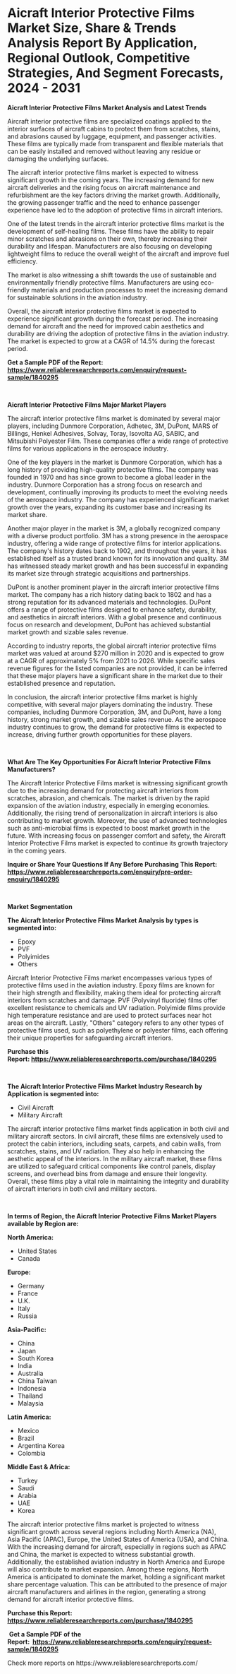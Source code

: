 <p><h1>Aicraft Interior Protective Films Market Size, Share & Trends Analysis Report By Application, Regional Outlook, Competitive Strategies, And Segment Forecasts, 2024 - 2031</h1></p><p><strong>Aicraft Interior Protective Films Market Analysis and Latest Trends</strong></p>
<p><p>Aircraft interior protective films are specialized coatings applied to the interior surfaces of aircraft cabins to protect them from scratches, stains, and abrasions caused by luggage, equipment, and passenger activities. These films are typically made from transparent and flexible materials that can be easily installed and removed without leaving any residue or damaging the underlying surfaces.</p><p>The aircraft interior protective films market is expected to witness significant growth in the coming years. The increasing demand for new aircraft deliveries and the rising focus on aircraft maintenance and refurbishment are the key factors driving the market growth. Additionally, the growing passenger traffic and the need to enhance passenger experience have led to the adoption of protective films in aircraft interiors.</p><p>One of the latest trends in the aircraft interior protective films market is the development of self-healing films. These films have the ability to repair minor scratches and abrasions on their own, thereby increasing their durability and lifespan. Manufacturers are also focusing on developing lightweight films to reduce the overall weight of the aircraft and improve fuel efficiency.</p><p>The market is also witnessing a shift towards the use of sustainable and environmentally friendly protective films. Manufacturers are using eco-friendly materials and production processes to meet the increasing demand for sustainable solutions in the aviation industry.</p><p>Overall, the aircraft interior protective films market is expected to experience significant growth during the forecast period. The increasing demand for aircraft and the need for improved cabin aesthetics and durability are driving the adoption of protective films in the aviation industry. The market is expected to grow at a CAGR of 14.5% during the forecast period.</p></p>
<p><strong>Get a Sample PDF of the Report:&nbsp; <a href="https://www.reliableresearchreports.com/enquiry/request-sample/1840295">https://www.reliableresearchreports.com/enquiry/request-sample/1840295</a></strong></p>
<p>&nbsp;</p>
<p><strong>Aicraft Interior Protective Films Major Market Players</strong></p>
<p><p>The aircraft interior protective films market is dominated by several major players, including Dunmore Corporation, Adhetec, 3M, DuPont, MARS of Billings, Henkel Adhesives, Solvay, Toray, Isovolta AG, SABIC, and Mitsubishi Polyester Film. These companies offer a wide range of protective films for various applications in the aerospace industry.</p><p>One of the key players in the market is Dunmore Corporation, which has a long history of providing high-quality protective films. The company was founded in 1970 and has since grown to become a global leader in the industry. Dunmore Corporation has a strong focus on research and development, continually improving its products to meet the evolving needs of the aerospace industry. The company has experienced significant market growth over the years, expanding its customer base and increasing its market share.</p><p>Another major player in the market is 3M, a globally recognized company with a diverse product portfolio. 3M has a strong presence in the aerospace industry, offering a wide range of protective films for interior applications. The company's history dates back to 1902, and throughout the years, it has established itself as a trusted brand known for its innovation and quality. 3M has witnessed steady market growth and has been successful in expanding its market size through strategic acquisitions and partnerships.</p><p>DuPont is another prominent player in the aircraft interior protective films market. The company has a rich history dating back to 1802 and has a strong reputation for its advanced materials and technologies. DuPont offers a range of protective films designed to enhance safety, durability, and aesthetics in aircraft interiors. With a global presence and continuous focus on research and development, DuPont has achieved substantial market growth and sizable sales revenue.</p><p>According to industry reports, the global aircraft interior protective films market was valued at around $270 million in 2020 and is expected to grow at a CAGR of approximately 5% from 2021 to 2026. While specific sales revenue figures for the listed companies are not provided, it can be inferred that these major players have a significant share in the market due to their established presence and reputation.</p><p>In conclusion, the aircraft interior protective films market is highly competitive, with several major players dominating the industry. These companies, including Dunmore Corporation, 3M, and DuPont, have a long history, strong market growth, and sizable sales revenue. As the aerospace industry continues to grow, the demand for protective films is expected to increase, driving further growth opportunities for these players.</p></p>
<p>&nbsp;</p>
<p><strong>What Are The Key Opportunities For Aicraft Interior Protective Films Manufacturers?</strong></p>
<p><p>The Aircraft Interior Protective Films market is witnessing significant growth due to the increasing demand for protecting aircraft interiors from scratches, abrasion, and chemicals. The market is driven by the rapid expansion of the aviation industry, especially in emerging economies. Additionally, the rising trend of personalization in aircraft interiors is also contributing to market growth. Moreover, the use of advanced technologies such as anti-microbial films is expected to boost market growth in the future. With increasing focus on passenger comfort and safety, the Aircraft Interior Protective Films market is expected to continue its growth trajectory in the coming years.</p></p>
<p><strong>Inquire or Share Your Questions If Any Before Purchasing This Report: <a href="https://www.reliableresearchreports.com/enquiry/pre-order-enquiry/1840295">https://www.reliableresearchreports.com/enquiry/pre-order-enquiry/1840295</a></strong></p>
<p>&nbsp;</p>
<p><strong>Market Segmentation</strong></p>
<p><strong>The Aicraft Interior Protective Films Market Analysis by types is segmented into:</strong></p>
<p><ul><li>Epoxy</li><li>PVF</li><li>Polyimides</li><li>Others</li></ul></p>
<p><p>Aircraft Interior Protective Films market encompasses various types of protective films used in the aviation industry. Epoxy films are known for their high strength and flexibility, making them ideal for protecting aircraft interiors from scratches and damage. PVF (Polyvinyl fluoride) films offer excellent resistance to chemicals and UV radiation. Polyimide films provide high temperature resistance and are used to protect surfaces near hot areas on the aircraft. Lastly, "Others" category refers to any other types of protective films used, such as polyethylene or polyester films, each offering their unique properties for safeguarding aircraft interiors.</p></p>
<p><strong>Purchase this Report:&nbsp;<a href="https://www.reliableresearchreports.com/purchase/1840295">https://www.reliableresearchreports.com/purchase/1840295</a></strong></p>
<p>&nbsp;</p>
<p><strong>The Aicraft Interior Protective Films Market Industry Research by Application is segmented into:</strong></p>
<p><ul><li>Civil Aircraft</li><li>Military Aircraft</li></ul></p>
<p><p>The aircraft interior protective films market finds application in both civil and military aircraft sectors. In civil aircraft, these films are extensively used to protect the cabin interiors, including seats, carpets, and cabin walls, from scratches, stains, and UV radiation. They also help in enhancing the aesthetic appeal of the interiors. In the military aircraft market, these films are utilized to safeguard critical components like control panels, display screens, and overhead bins from damage and ensure their longevity. Overall, these films play a vital role in maintaining the integrity and durability of aircraft interiors in both civil and military sectors.</p></p>
<p>&nbsp;</p>
<p><strong>In terms of Region, the Aicraft Interior Protective Films Market Players available by Region are:</strong></p>
<p>
    <p> <strong> North America: </strong>
        <ul>
            <li>United States</li>
            <li>Canada</li>
        </ul>
        </p> 
    <p> <strong> Europe: </strong>
        <ul>
            <li>Germany</li>
            <li>France</li>
            <li>U.K.</li>
            <li>Italy</li>
            <li>Russia</li>
        </ul>
        </p> 
    <p> <strong> Asia-Pacific: </strong>
        <ul>
            <li>China</li>
            <li>Japan</li>
            <li>South Korea</li>
            <li>India</li>
            <li>Australia</li>
            <li>China Taiwan</li>
            <li>Indonesia</li>
            <li>Thailand</li>
            <li>Malaysia</li>
        </ul>
        </p> 
    <p> <strong> Latin America: </strong>
        <ul>
            <li>Mexico</li>
            <li>Brazil</li>
            <li>Argentina Korea</li>
            <li>Colombia</li>
        </ul>
        </p> 
    <p> <strong> Middle East & Africa: </strong>
        <ul>
            <li>Turkey</li>
            <li>Saudi</li>
            <li>Arabia</li>
            <li>UAE</li>
            <li>Korea</li>
        </ul>
    </p>
    </p>
<p><p>The aircraft interior protective films market is projected to witness significant growth across several regions including North America (NA), Asia Pacific (APAC), Europe, the United States of America (USA), and China. With the increasing demand for aircraft, especially in regions such as APAC and China, the market is expected to witness substantial growth. Additionally, the established aviation industry in North America and Europe will also contribute to market expansion. Among these regions, North America is anticipated to dominate the market, holding a significant market share percentage valuation. This can be attributed to the presence of major aircraft manufacturers and airlines in the region, generating a strong demand for aircraft interior protective films.</p></p>
<p><strong>Purchase this Report: <a href="https://www.reliableresearchreports.com/purchase/1840295">https://www.reliableresearchreports.com/purchase/1840295</a></strong></p>
<p>&nbsp;<strong>Get a Sample PDF of the Report:&nbsp;&nbsp;<a href="https://www.reliableresearchreports.com/enquiry/request-sample/1840295">https://www.reliableresearchreports.com/enquiry/request-sample/1840295</a></strong></p>
<p><strong></strong></p>
<p>Check more reports on https://www.reliableresearchreports.com/</p>